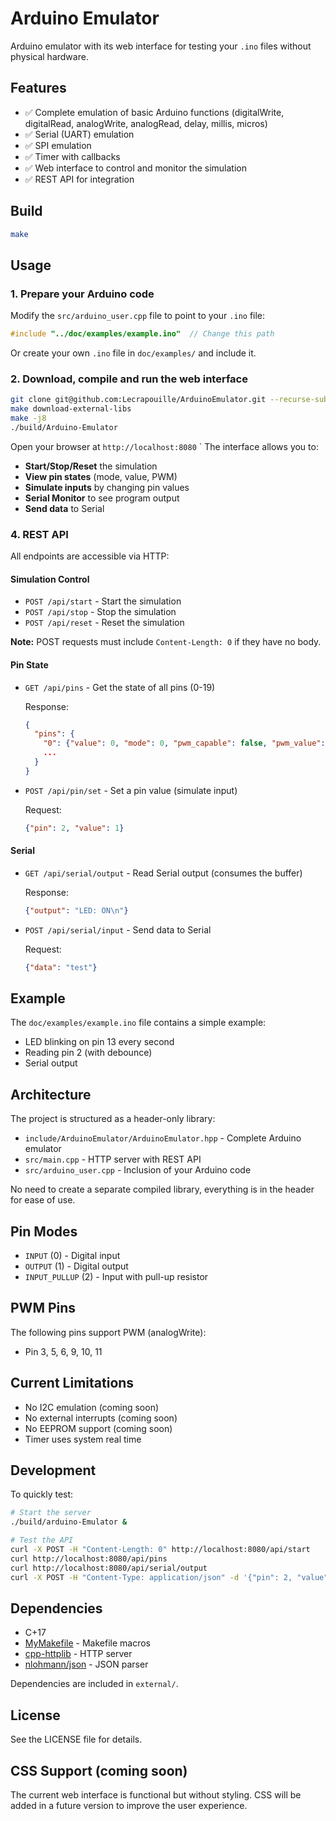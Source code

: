 # Arduino Emulator

Arduino emulator with its web interface for testing your `.ino` files without physical hardware.

## Features

- ✅ Complete emulation of basic Arduino functions (digitalWrite, digitalRead, analogWrite, analogRead, delay, millis, micros)
- ✅ Serial (UART) emulation
- ✅ SPI emulation
- ✅ Timer with callbacks
- ✅ Web interface to control and monitor the simulation
- ✅ REST API for integration

## Build

```bash
make
```

## Usage

### 1. Prepare your Arduino code

Modify the `src/arduino_user.cpp` file to point to your `.ino` file:

```cpp
#include "../doc/examples/example.ino"  // Change this path
```

Or create your own `.ino` file in `doc/examples/` and include it.

### 2. Download, compile and run the web interface

```bash
git clone git@github.com:Lecrapouille/ArduinoEmulator.git --recurse-submodules
make download-external-libs
make -j8
./build/Arduino-Emulator
```

Open your browser at `http://localhost:8080`
`
The interface allows you to:

- **Start/Stop/Reset** the simulation
- **View pin states** (mode, value, PWM)
- **Simulate inputs** by changing pin values
- **Serial Monitor** to see program output
- **Send data** to Serial

### 4. REST API

All endpoints are accessible via HTTP:

#### Simulation Control

- `POST /api/start` - Start the simulation
- `POST /api/stop` - Stop the simulation
- `POST /api/reset` - Reset the simulation

**Note:** POST requests must include `Content-Length: 0` if they have no body.

#### Pin State

- `GET /api/pins` - Get the state of all pins (0-19)

  Response:

  ```json
  {
    "pins": {
      "0": {"value": 0, "mode": 0, "pwm_capable": false, "pwm_value": 0},
      ...
    }
  }
  ```

- `POST /api/pin/set` - Set a pin value (simulate input)

  Request:

  ```json
  {"pin": 2, "value": 1}
  ```

#### Serial

- `GET /api/serial/output` - Read Serial output (consumes the buffer)

  Response:

  ```json
  {"output": "LED: ON\n"}
  ```

- `POST /api/serial/input` - Send data to Serial

  Request:

  ```json
  {"data": "test"}
  ```

## Example

The `doc/examples/example.ino` file contains a simple example:

- LED blinking on pin 13 every second
- Reading pin 2 (with debounce)
- Serial output

## Architecture

The project is structured as a header-only library:

- `include/ArduinoEmulator/ArduinoEmulator.hpp` - Complete Arduino emulator
- `src/main.cpp` - HTTP server with REST API
- `src/arduino_user.cpp` - Inclusion of your Arduino code

No need to create a separate compiled library, everything is in the header for ease of use.

## Pin Modes

- `INPUT` (0) - Digital input
- `OUTPUT` (1) - Digital output
- `INPUT_PULLUP` (2) - Input with pull-up resistor

## PWM Pins

The following pins support PWM (analogWrite):

- Pin 3, 5, 6, 9, 10, 11

## Current Limitations

- No I2C emulation (coming soon)
- No external interrupts (coming soon)
- No EEPROM support (coming soon)
- Timer uses system real time

## Development

To quickly test:

```bash
# Start the server
./build/arduino-Emulator &

# Test the API
curl -X POST -H "Content-Length: 0" http://localhost:8080/api/start
curl http://localhost:8080/api/pins
curl http://localhost:8080/api/serial/output
curl -X POST -H "Content-Type: application/json" -d '{"pin": 2, "value": 1}' http://localhost:8080/api/pin/set
```

## Dependencies

- C+17
- [MyMakefile](https://github.com/Lecrapouille/MyMakefile) - Makefile macros
- [cpp-httplib](https://github.com/yhirose/cpp-httplib) - HTTP server
- [nlohmann/json](https://github.com/nlohmann/json) - JSON parser

Dependencies are included in `external/`.

## License

See the LICENSE file for details.

## CSS Support (coming soon)

The current web interface is functional but without styling. CSS will be added in a future version to improve the user experience.
